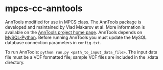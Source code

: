 # mpcs-cc-anntools
AnnTools modified for use in MPCS class. The AnnTools package is developed and maintained by Vlad Makarov et al. More information is available on the [AnnTools project home page](http://anntools.sourceforge.net/). AnnTools depends on [MySQL-Python](https://pypi.python.org/pypi/MySQL-python). Before running AnnTools you must update the MySQL database connection parameters in `config.txt`.

To run AnnTools: `python run.py <path_to_input_data_file>`. The input data file must be a VCF formatted file; sample VCF files are included in the ./data directory.
